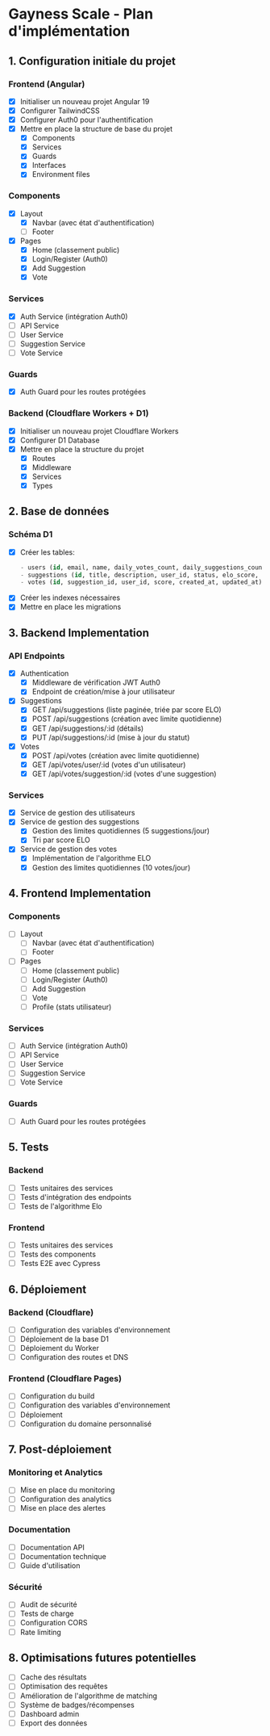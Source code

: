# Gayness Scale - Plan d'implémentation

## 1. Configuration initiale du projet

### Frontend (Angular)
- [x] Initialiser un nouveau projet Angular 19
- [x] Configurer TailwindCSS
- [x] Configurer Auth0 pour l'authentification
- [x] Mettre en place la structure de base du projet
  - [x] Components
  - [x] Services
  - [x] Guards
  - [x] Interfaces
  - [x] Environment files

### Components
- [x] Layout
  - [x] Navbar (avec état d'authentification)
  - [ ] Footer

- [x] Pages
  - [x] Home (classement public)
  - [x] Login/Register (Auth0)
  - [x] Add Suggestion
  - [x] Vote

### Services
- [x] Auth Service (intégration Auth0)
- [ ] API Service
- [ ] User Service
- [ ] Suggestion Service
- [ ] Vote Service

### Guards
- [x] Auth Guard pour les routes protégées

### Backend (Cloudflare Workers + D1)
- [x] Initialiser un nouveau projet Cloudflare Workers
- [x] Configurer D1 Database
- [x] Mettre en place la structure du projet
  - [x] Routes
  - [x] Middleware
  - [x] Services
  - [x] Types

## 2. Base de données

### Schéma D1
- [x] Créer les tables:
  ```sql
  - users (id, email, name, daily_votes_count, daily_suggestions_count, last_vote_date, last_suggestion_date, created_at, updated_at)
  - suggestions (id, title, description, user_id, status, elo_score, created_at, updated_at)
  - votes (id, suggestion_id, user_id, score, created_at, updated_at)
  ```
- [x] Créer les indexes nécessaires
- [x] Mettre en place les migrations

## 3. Backend Implementation

### API Endpoints
- [x] Authentication
  - [x] Middleware de vérification JWT Auth0
  - [x] Endpoint de création/mise à jour utilisateur

- [x] Suggestions
  - [x] GET /api/suggestions (liste paginée, triée par score ELO)
  - [x] POST /api/suggestions (création avec limite quotidienne)
  - [x] GET /api/suggestions/:id (détails)
  - [x] PUT /api/suggestions/:id (mise à jour du statut)

- [x] Votes
  - [x] POST /api/votes (création avec limite quotidienne)
  - [x] GET /api/votes/user/:id (votes d'un utilisateur)
  - [x] GET /api/votes/suggestion/:id (votes d'une suggestion)

### Services
- [x] Service de gestion des utilisateurs
- [x] Service de gestion des suggestions
  - [x] Gestion des limites quotidiennes (5 suggestions/jour)
  - [x] Tri par score ELO
- [x] Service de gestion des votes
  - [x] Implémentation de l'algorithme ELO
  - [x] Gestion des limites quotidiennes (10 votes/jour)

## 4. Frontend Implementation

### Components
- [ ] Layout
  - [ ] Navbar (avec état d'authentification)
  - [ ] Footer

- [ ] Pages
  - [ ] Home (classement public)
  - [ ] Login/Register (Auth0)
  - [ ] Add Suggestion
  - [ ] Vote
  - [ ] Profile (stats utilisateur)

### Services
- [ ] Auth Service (intégration Auth0)
- [ ] API Service
- [ ] User Service
- [ ] Suggestion Service
- [ ] Vote Service

### Guards
- [ ] Auth Guard pour les routes protégées

## 5. Tests

### Backend
- [ ] Tests unitaires des services
- [ ] Tests d'intégration des endpoints
- [ ] Tests de l'algorithme Elo

### Frontend
- [ ] Tests unitaires des services
- [ ] Tests des components
- [ ] Tests E2E avec Cypress

## 6. Déploiement

### Backend (Cloudflare)
- [ ] Configuration des variables d'environnement
- [ ] Déploiement de la base D1
- [ ] Déploiement du Worker
- [ ] Configuration des routes et DNS

### Frontend (Cloudflare Pages)
- [ ] Configuration du build
- [ ] Configuration des variables d'environnement
- [ ] Déploiement
- [ ] Configuration du domaine personnalisé

## 7. Post-déploiement

### Monitoring et Analytics
- [ ] Mise en place du monitoring
- [ ] Configuration des analytics
- [ ] Mise en place des alertes

### Documentation
- [ ] Documentation API
- [ ] Documentation technique
- [ ] Guide d'utilisation

### Sécurité
- [ ] Audit de sécurité
- [ ] Tests de charge
- [ ] Configuration CORS
- [ ] Rate limiting

## 8. Optimisations futures potentielles

- [ ] Cache des résultats
- [ ] Optimisation des requêtes
- [ ] Amélioration de l'algorithme de matching
- [ ] Système de badges/récompenses
- [ ] Dashboard admin
- [ ] Export des données 